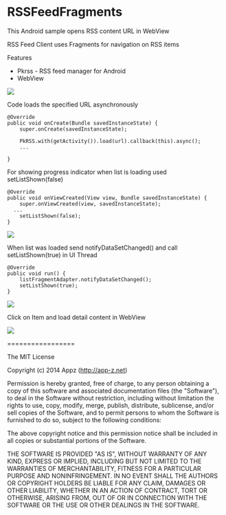RSSFeedFragments
==================

This Android sample opens RSS content URL in WebView

RSS Feed Client uses Fragments for navigation on RSS items

Features
* Pkrss - RSS feed manager for Android
* WebView



![](https://github.com/app-z/RSSFeedFragments/blob/master/RSSFeedFragments/images/device-2015-01-03-113639.png)


Code loads the specified URL asynchronously

	@Override
	public void onCreate(Bundle savedInstanceState) {
		super.onCreate(savedInstanceState);
		
		PkRSS.with(getActivity()).load(url).callback(this).async();
		...	

	}



For showing progress indicator when list is loading used setListShown(false)

	@Override
	public void onViewCreated(View view, Bundle savedInstanceState) {
		super.onViewCreated(view, savedInstanceState);
      ...
	    setListShown(false);
	}

![](https://github.com/app-z/RSSFeedFragments/blob/master/RSSFeedFragments/images/device-2015-01-03-113553.png)

When list was loaded send notifyDataSetChanged() and call setListShown(true) in UI Thread

    @Override
    public void run() {
    	listFragmentAdapter.notifyDataSetChanged();
	    setListShown(true);
    }
  

![](https://github.com/app-z/RSSFeedFragments/blob/master/RSSFeedFragments/images/device-2015-01-03-113614.png)

Click on Item and load detail content in WebView

![](https://github.com/app-z/RSSFeedFragments/blob/master/RSSFeedFragments/images/device-2015-01-03-113630.png)

=================

The MIT License

Copyright (c) 2014 Appz (http://app-z.net)

Permission is hereby granted, free of charge, to any person obtaining a copy of this software and associated documentation files (the "Software"), to deal in the Software without restriction, including without limitation the rights to use, copy, modify, merge, publish, distribute, sublicense, and/or sell copies of the Software, and to permit persons to whom the Software is furnished to do so, subject to the following conditions:

The above copyright notice and this permission notice shall be included in all copies or substantial portions of the Software.

THE SOFTWARE IS PROVIDED "AS IS", WITHOUT WARRANTY OF ANY KIND, EXPRESS OR IMPLIED, INCLUDING BUT NOT LIMITED TO THE WARRANTIES OF MERCHANTABILITY, FITNESS FOR A PARTICULAR PURPOSE AND NONINFRINGEMENT. IN NO EVENT SHALL THE AUTHORS OR COPYRIGHT HOLDERS BE LIABLE FOR ANY CLAIM, DAMAGES OR OTHER LIABILITY, WHETHER IN AN ACTION OF CONTRACT, TORT OR OTHERWISE, ARISING FROM, OUT OF OR IN CONNECTION WITH THE SOFTWARE OR THE USE OR OTHER DEALINGS IN THE SOFTWARE.
